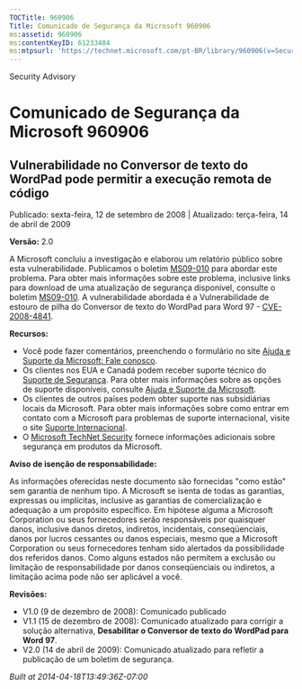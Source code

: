 ```yaml
---
TOCTitle: 960906
Title: Comunicado de Segurança da Microsoft 960906
ms:assetid: 960906
ms:contentKeyID: 61233484
ms:mtpsurl: 'https://technet.microsoft.com/pt-BR/library/960906(v=Security.10)'
---
```


Security Advisory

Comunicado de Segurança da Microsoft 960906
===========================================

Vulnerabilidade no Conversor de texto do WordPad pode permitir a execução remota de código
------------------------------------------------------------------------------------------

Publicado: sexta-feira, 12 de setembro de 2008 | Atualizado: terça-feira, 14 de abril de 2009

**Versão:** 2.0

A Microsoft concluiu a investigação e elaborou um relatório público sobre esta vulnerabilidade. Publicamos o boletim [MS09-010](http://technet.microsoft.com/security/bulletin/ms09-010) para abordar este problema. Para obter mais informações sobre este problema, inclusive links para download de uma atualização de segurança disponível, consulte o boletim [MS09-010](http://technet.microsoft.com/security/bulletin/ms09-010). A vulnerabilidade abordada é a Vulnerabilidade de estouro de pilha do Conversor de texto do WordPad para Word 97 - [CVE-2008-4841](http://www.cve.mitre.org/cgi-bin/cvename.cgi?name=cve-2008-4841).

**Recursos:**

-   Você pode fazer comentários, preenchendo o formulário no site [Ajuda e Suporte da Microsoft: Fale conosco](https://support.microsoft.com/common/survey.aspx?scid=sw;en;1257&amp;showpage=1&amp;ws=technet&amp;sd=tech).
-   Os clientes nos EUA e Canadá podem receber suporte técnico do [Suporte de Segurança](http://go.microsoft.com/fwlink/?linkid=21131). Para obter mais informações sobre as opções de suporte disponíveis, consulte [Ajuda e Suporte da Microsoft](http://support.microsoft.com/?ln=pt-br).
-   Os clientes de outros países podem obter suporte nas subsidiárias locais da Microsoft. Para obter mais informações sobre como entrar em contato com a Microsoft para problemas de suporte internacional, visite o site [Suporte Internacional](http://go.microsoft.com/fwlink/?linkid=21155).
-   O [Microsoft TechNet Security](http://go.microsoft.com/fwlink/?linkid=21132) fornece informações adicionais sobre segurança em produtos da Microsoft.

**Aviso de isenção de responsabilidade:**

As informações oferecidas neste documento são fornecidas "como estão" sem garantia de nenhum tipo. A Microsoft se isenta de todas as garantias, expressas ou implícitas, inclusive as garantias de comercialização e adequação a um propósito específico. Em hipótese alguma a Microsoft Corporation ou seus fornecedores serão responsáveis por quaisquer danos, inclusive danos diretos, indiretos, incidentais, conseqüenciais, danos por lucros cessantes ou danos especiais, mesmo que a Microsoft Corporation ou seus fornecedores tenham sido alertados da possibilidade dos referidos danos. Como alguns estados não permitem a exclusão ou limitação de responsabilidade por danos conseqüenciais ou indiretos, a limitação acima pode não ser aplicável a você.

**Revisões:**

-   V1.0 (9 de dezembro de 2008): Comunicado publicado
-   V1.1 (15 de dezembro de 2008): Comunicado atualizado para corrigir a solução alternativa, **Desabilitar o Conversor de texto do WordPad para Word 97**.
-   V2.0 (14 de abril de 2009): Comunicado atualizado para refletir a publicação de um boletim de segurança.

*Built at 2014-04-18T13:49:36Z-07:00*
